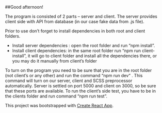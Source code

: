 ##Good afternoon!

The program is consisted of 2 parts – server and client. The server provides client side with API from database (in our case fake data from .js file).

Prior to use don’t forget to install dependencies in both root and client folders.
-	Install server dependencies : open the root folder and run “npm install”.
-	Install client dependencies: in the same root folder run “npm run client-install”, it will go to client folder and install all the dependencies there, or you may do it manually from client’s folder

To turn on the program you need to be sure that you are in the root folder (not client’s or any other) and run the command  “npm run dev“ . This command will turn on our server, client and SCSS preprocessor automatically. Server is settled on port 5000 and client on 3000, so be sure that these ports are available. 
To run the client’s side test, you have to be in the clients folder and run command “npm run test”.

This project was bootstrapped with [Create React App](https://github.com/facebookincubator/create-react-app).

